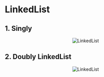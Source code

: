 # LinkedList
## 1. Singly

<p align="center">
<img src="https://github.com/Vinaypatil-Ev/vinEv_DataStructure/blob/master/Documents/img/singlylinkedlist.png" alt="LinkedList">
</p>

## 2. Doubly LinkedList

<p align="center">
<img src="https://github.com/Vinaypatil-Ev/vinEv_DataStructure/blob/master/Documents/img/doublylinkedlist.png" alt="LinkedList">
</p>
